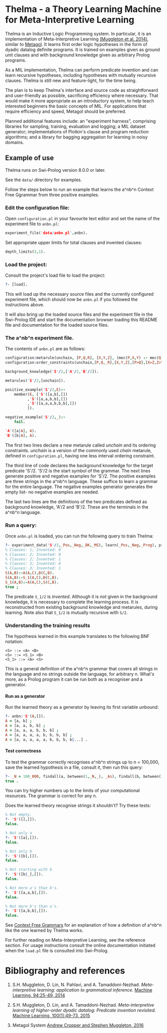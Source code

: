 Thelma - a Theory Learning Machine for Meta-Interpretive Learning
=================================================================

Thelma is an Inductive Logic Programming system. In particular, it is an
implementation of Meta-Interpretive Learning [(Muggleton et al. 2014)], similar
to [Metagol]. It learns first order logic hypotheses in the form of dyadic
datalog definite programs. It is trained on examples given as ground unit
clauses and with background knowledge given as arbitrary Prolog programs. 

As a MIL implementation, Thelma can perform predicate invention and can learn
recursive hypotheses, including hypotheses with mutually recursive clauses.
Thelma is still new and feature-light, for the time being.

The plan is to keep Thelma's interface and source code as straightforward and
user-friendly as possible, sacrificing efficiency where necessary. That would
make it more appropriate as an introductory system, to help teach interested
beginners the basic concepts of MIL. For applications that require efficiency
and speed, Metagol should be preferred.

Planned additional features include: an "experiment harness", comprising
libraries for sampling, training, evaluation and logging; a MIL dataset
generator; implementations of Plotkin's clause and program reduction algorithms;
and a library for bagging aggregation for learning in noisy domains.

Example of use
--------------

Thelma runs on Swi-Prolog version 8.0.0 or later.

See the `data/` directory for examples.

Follow the steps below to run an example that learns the a^nb^n Context Free
Ggrammar from three positive examples.

### Edit the configuration file:

Open `configuration.pl` in your favourite text editor and set the name of the
experiment file to `anbn.pl`:

```prolog
experiment_file('data/anbn.pl',anbn). 
```

Set appropriate upper limits for total clauses and invented clauses:

```prolog
depth_limits(3,1).
```

### Load the project:

Consult the project's load file to load the project:

```prolog
?- [load].
```

This will load up the necessary source files and the currently configured
experiment file, which should now be `anbn.pl` if you followed the instructions
above.

It will also bring up the loaded source files and the experiment file in the
Swi-Prolog IDE and start the documentation browser loading this README file and
documentation for the loaded source files.

### The a^nb^n experiment file.

The contents of `anbn.pl` are as follows:

```prolog
configuration:metarule(unchain, [P,Q,R], [X,Y,Z], (mec(P,X,Y) :- mec(Q,X,Z), mec(R,Z,Y))).
configuration:order_constraints(unchain,[P,Q,_R],[X,Y,Z],[P>Q],[X>Z,Z>Y]).

background_knowledge('S'/2,['A'/2,'B'/2]).

metarules('S'/2,[unchain]).

positive_example('S'/2,E):-
	member(E, ['S'([a,b],[])
		  ,'S'([a,a,b,b],[])
		  ,'S'([a,a,a,b,b,b],[])
		  ]).

negative_example('S'/2,_):-
	fail.

'A'([a|A], A).
'B'([b|A], A).
```

The first two lines declare a new metarule called _unchain_ and its ordering
constraints. _unchain_ is a version of the commonly used _chain_ metarule,
defined in `configuration.pl`, having one less interval ordering constraint.

The third line of code declares the background knowledge for the target
predicate 'S'/2. 'S'/2 is the start symbol of the grammar. The next lines
generate positive and negative examples for 'S'/2. The positive examples are
three strings in the a^nb^n language. These suffice to learn a grammar for the
entire language. The negative examples generator generates the empty list- no
negative examples are needed.

The last two lines are the definitions of the two predicates defined as
background knowledge, 'A'/2 and 'B'/2. These are the terminals in the a^nb^n
language.

### Run a query:

Once `anbn.pl` is loaded, you can run the following query to train Thelma:

```prolog
?- experiment_data('S'/2,_Pos,_Neg,_BK,_MS), learn(_Pos,_Neg,_Prog), print_clauses(_Prog).
% Clauses: 1; Invented: 0
% Clauses: 2; Invented: 0
% Clauses: 2; Invented: 1
% Clauses: 3; Invented: 0
% Clauses: 3; Invented: 1
S(A,B):-A(A,C),B(C,B).
S(A,B):-S_1(A,C),B(C,B).
S_1(A,B):-A(A,C),S(C,B).
true ;
```

The predicate `S_1/2` is _invented_. Although it is not given in the background
knowledge, it is necessary to complete the learning process. It is reconstructed
from existing background knowledge and metarules, during learning. Note also
that `S_1/2` is mutually recursive with `S/2`.

### Understanding the training results

The hypothesis learned in this example translates to the following BNF notation:

```bnf
<S> ::= <A> <B>
<S> ::= <S_1> <B>
<S_1> ::= <A> <S>
```

This is a general definition of the a^nb^n grammar that covers all strings in
the language and no strings outside the language, for arbitrary n. What's more,
as a Prolog program it can be run both as a recogniser and a generator.

#### Run as a generator

Run the learned theory as a generator by leaving its first variable unbound:

```prolog
?- anbn:'S'(A,[]).
A = [a, b] ;
A = [a, a, b, b] ;
A = [a, a, a, b, b, b] ;
A = [a, a, a, a, b, b, b, b] ;
A = [a, a, a, a, a, b, b, b, b|...] .
```

#### Test correctness

To test the grammar correctly recognises a^nb^n strings up to n = 100,000, save
the learned hypothesis in a file, consult it, then run this query:

```prolog
?- _N = 100_000, findall(a, between(1,_N,_), _As), findall(b, between(1,_N,_),_Bs), append(_As,_Bs,_AsBs), 'S'(_AsBs,[]).
true .
```

You can try higher numbers up to the limits of your computational resources. The
grammar is correct for any n. 

Does the learned theory recognise strings it shouldn't? Try these tests:

```prolog
% Not empty.
?- 'S'([],[]).
false.

% Not only a
?- 'S'([a],[]).
false.

% Not only b
?- 'S'([b],[]).
false.

% Not starting with b
?- 'S'([b|_],[]).
false.

% Not more a's than b's.
?- 'S'([a,a,b],[]).
false.

% Not more b's than a's.
?- 'S'([a,b,b],[]).
false.
```

See [Context Free Grammars] for an explanation of how a definition of a^nb^n
like the one learned by Thelma works.

For further reading on Meta-Interpretive Learning, see the reference section.
For usage instructions consult the online documentation initiated when the
`load.pl` file is consulted into Swi-Prolog.

Bibliography and references
===========================

1. S.H. Muggleton, D. Lin, N. Pahlavi, and A. Tamaddoni-Nezhad. _Meta-interpretive learning: application to grammatical inference_. [Machine Learning, 94:25-49, 2014](https://link.springer.com/article/10.1007/s10994-013-5358-3)

2. S.H. Muggleton, D. Lin, and A. Tamaddoni-Nezhad. _Meta-interpretive learning of higher-order dyadic datalog: Predicate invention revisited_. [Machine Learning, 100(1):49-73, 2015](https://link.springer.com/content/pdf/10.1007%2Fs10994-014-5471-y.pdf)

3. Metagol System [Andrew Cropper and Stephen Muggleton, 2016](https://github.com/metagol/metagol "Metagol")

[(Muggleton et al. 2014)]: https://link.springer.com/article/10.1007/s10994-013-5358-3 "Meta-interpretive learning: application to grammatical inference"
[(Muggleton et al. 2015)]: https://link.springer.com/content/pdf/10.1007%2Fs10994-014-5471-y.pdf "Meta Interpretive Learning of higher-order dyadic datalog: predicate invention revisited"
[Metagol]: https://github.com/metagol/metagol "Metagol"
[Context Free Grammars]:http://cs.union.edu/~striegnk/courses/nlp-with-prolog/html/node37.html#l6a.sec.cfgs
